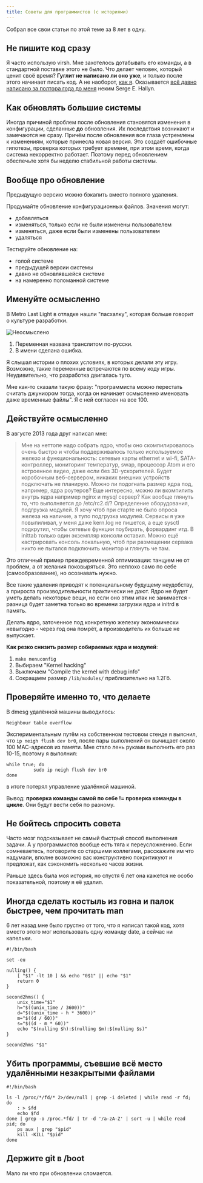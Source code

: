 ```yaml
---
title: Советы для программистов (с историями)
---
```


Собрал все свои статьи по этой теме за 8 лет в одну.

## Не пишите код сразу

Я часто использую virsh. Мне захотелось дотабывать его команды, а в стандартной поставке этого не было. Что делает человек, который ценит своё время? **Гуглит не написано ли оно уже**, и только после этого начинает писать код. А не наоборот, [как я](https://github.com/hordecore/configs/blob/master/virsh). Оказывается [всё давно написано за полтора года до меня](http://www.redhat.com/archives/libvir-list/2011-October/msg00141.html) неким Serge E. Hallyn.

## Как обновлять большие системы

Иногда причиной проблем после обновления становятся изменения в конфигурации, сделанные **до** обновления. Их последствия возникают и замечаются не сразу. Причём после обновления все глаза устремлены к изменениям, которые принесла новая версия. Это создаёт ошибочные гипотезы, проверка которых требует времени, при этом время, когда система некорректно работает. Поэтому перед обновлением обеспечьте хотя бы неделю стабильной работы системы.

## Вообще про обновление

Предыдущую версию можно бэкапить вместо полного удаления.

Продумайте обновление конфигурационных файлов. Значения могут:

- добавляться
- изменяться, только если не были изменены пользователем
- изменяться, даже если были изменены пользователем
- удаляться

Тестируйте обновление на:

- голой системе
- предыдущей версии системы
- давно не обновлявшейся системе
- на намеренно поломанной системе

## Именуйте осмысленно

В Metro Last Light в отладке нашли "пасхалку", которая больше говорит о культуре разработки.

![Неосмыслено](http://img1.joyreactor.cc/pics/comment/Metro-Last-Light-anna-ebat-russian-480425.jpeg)

1. Переменная названа транслитом по-русски.
2. В имени сделана ошибка.

Я слышал истории о плохих условиях, в которых делали эту игру. Возможно, такие переменные встречаются по всему коду игры. Неудивительно, что разработка двигалась туго.

Мне как-то сказали такую фразу: "программиста можно перестать считать джуниором тогда, когда он начинает осмысленно именовать даже временные файлы". Я с ней согласен на все 100.

## Действуйте осмысленно

В августе 2013 года друг написал мне:

> Мне на неттопе надо собрать ядро, чтобы оно скомпилировалось очень быстро и чтобы поддерживалось только используемое железо и функциональность: сетевые карты ethernet и wi-fi, SATA-контроллер, мониторинг температур, swap, процессор Atom и его встроенное видео, даже если без 3D-ускорителей. Будет коробочным веб-сервером, никаких внешних устройств подключать не планирую. Можно ли подогнать размер ядра под, например, ядра роутеров? Еще интересно, можно ли вкомпилить внутрь ядра например nginx и mysql сервер? Как вообще глянуть то, что выполняется до /etc/rc2.d/? Определение оборудования, подгрузка модулей. Я хочу чтоб при старте не было опроса железа на наличие, а тупо подгрузка модулей. Сервисы я уже повыпиливал, у меня даже kern.log не пишется, а еще sysctl подкрутил, чтобы сетевые функции поубирать, форвардинг итд. В inittab только один экземпляр консоли оставил. Можно ещё кастрировать консоль локальную, чтоб при размещении сервака никто не пытался подключить монитор и глянуть че там.

Это отличный пример преждевременной оптимизации: танцуем не от проблем, а от желания поковыряться. Это неплохо само по себе (самообразование), но осознавать нужно.

Все такие удаления приводят к потенциальному будущему неудобству, а прироста производительности практически не дают. Ядро не будет уметь делать некоторые вещи, но если оно этим итак не занимается - разница будет заметна только во времени загрузки ядра и initrd в память.

Делать ядро, заточенное под конкретную железку экономически невыгодно - через год она помрёт, а производитель их больше не выпускает.

**Как резко снизить размер собираемых ядра и модулей**:

1. `make menuconfig`
2. Выбираем "Kernel hacking"
3. Выключаем "Compile the kernel with debug info"
4. Сокращаем размер `/lib/modules/` приблизительно на 1.2Гб.

## Проверяйте именно то, что делаете

В dmesg удалённой машины выводилось:

```
Neighbour table overflow
```

Экспериментальным путём на собственном тестовом стенде я выяснил, что `ip neigh flush dev br0`, после пары выполнений он вычищает около 100 MAC-адресов из памяти. Мне стало лень руками выполнить его раз 10-15, поэтому я выполнил:

``` shell
while true; do
          sudo ip neigh flush dev br0
done
```

в итоге потерял управление удалённой машиной.

Вывод: **проверка команды самой по себе != проверка команды в цикле**. Они будут вести себя по разному.

## Не бойтесь спросить совета

Часто мозг подсказывает не самый быстрый способ выполнения задачи. А у программистов вообще есть тяга к переусложнению. Если сомневаетесь, поговорите со старшими коллегами, расскажите им что надумали, вполне возможно вас конструктивно покритикуют и предложат, как сэкономить несколько часов жизни.

Раньше здесь была моя история, но спустя 6 лет она кажется не особо показательной, поэтому я её удалил.

## Иногда сделать костыль из говна и палок быстрее, чем прочитать man

6 лет назад мне было грустно от того, что я написал такой код, хотя вместо этого мог использовать одну команду date, а сейчас ни капельки.

``` shell
#!/bin/bash

set -eu

nulling() {
    [ "$1" -lt 10 ] && echo "0$1" || echo "$1"
    return 0
}

second2hms() {
    unix_time="$1"
    h="$((unix_time / 3600))"
    d="$((unix_time - h * 3600))"
    m="$((d / 60))"
    s="$((d - m * 60))"
    echo "$(nulling $h):$(nulling $m):$(nulling $s)"
}

second2hms "$1"
```

## Убить программы, съевшие всё место удалёнными незакрытыми файлами

``` shell
#!/bin/bash

ls -l /proc/*/fd/* 2>/dev/null | grep -i deleted | while read -r fd; do
    : > $fd
    echo $fd
done | grep -o /proc.*fd/ | tr -d '/a-zA-Z' | sort -u | while read pid; do
    ps aux | grep "$pid"
    kill -KILL "$pid"
done
```

## Держите git в /boot

Мало ли что при обновлении сломается.
